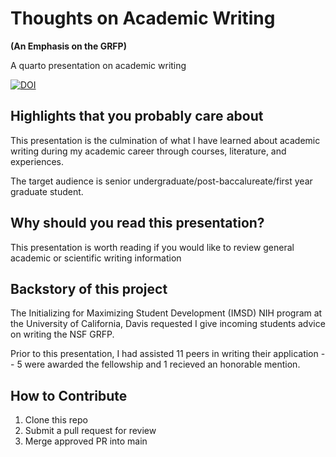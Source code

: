# Thoughts on Academic Writing
**(An Emphasis on the GRFP)**


A quarto presentation on academic writing


[![DOI](https://zenodo.org/badge/848790759.svg)](https://zenodo.org/doi/10.5281/zenodo.13384318)


## Highlights that you probably care about

This presentation is the culmination of what I have learned about academic writing during my academic career through courses, literature, and experiences. 

The target audience is senior undergraduate/post-baccalureate/first year graduate student.

## Why should you read this presentation?

This presentation is worth reading if you would like to review general academic or scientific writing information

## Backstory of this project

The Initializing for Maximizing Student Development (IMSD) NIH program at the University of California, Davis requested I give incoming students advice on writing the NSF GRFP.

Prior to this presentation, I had assisted 11 peers in writing their application -- 5 were awarded the fellowship and 1 recieved an honorable mention. 

## How to Contribute

1. Clone this repo
2. Submit a pull request for review
3. Merge approved PR into main
